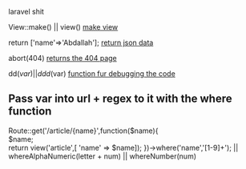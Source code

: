 laravel shit

View::make() || view() [make view]()

return ['name'=>'Abdallah'];   [return json data ]()

abort(404)  [ returns the 404 page]()

dd($var) || ddd($var) [function fur debugging the code]()

## Pass var into url + regex to it with the where function

Route::get('/article/{name}',function($name){</br>
   $name;</br>
   return view('article',[ 'name' => $name]);
})->where('name','[1-9]+'); || whereAlphaNumeric(letter + num) || whereNumber(num) 


